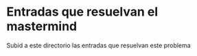 Entradas que resuelvan el mastermind
====================================

Subid a este directorio las entradas que resuelvan este problema